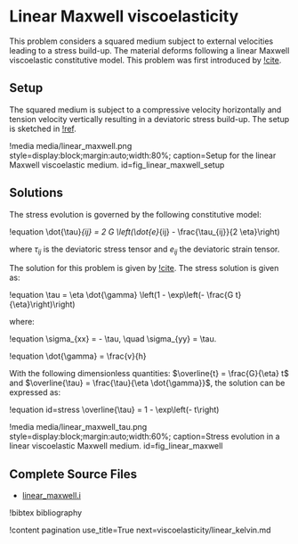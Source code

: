 # Linear Maxwell viscoelasticity

This problem considers a squared medium subject to external velocities leading to a stress build-up. The material deforms following a linear Maxwell viscoelastic constitutive model. This problem was first introduced by [!cite](Gerya2007).

## Setup

The squared medium is subject to a compressive velocity horizontally and tension velocity vertically resulting in a deviatoric stress build-up. The setup is sketched in [!ref](fig_linear_maxwell_setup).

!media media/linear_maxwell.png style=display:block;margin:auto;width:80%; caption=Setup for the linear Maxwell viscoelastic medium. id=fig_linear_maxwell_setup

## Solutions

The stress evolution is governed by the following constitutive model:

!equation
\dot{\tau}_{ij} = 2 G \left(\dot{e}_{ij} - \frac{\tau_{ij}}{2 \eta}\right)

where $\tau_{ij}$ is the deviatoric stress tensor and $e_{ij}$ the deviatoric strain tensor.

The solution for this problem is given by [!cite](Gerya2007). 
The stress solution is given as:

!equation
\tau = \eta \dot{\gamma} \left(1 - \exp\left(- \frac{G t}{\eta}\right)\right)

where:

!equation
\sigma_{xx} = - \tau, \quad \sigma_{yy} = \tau.

!equation
\dot{\gamma} = \frac{v}{h}

With the following dimensionless quantities: $\overline{t} = \frac{G}{\eta} t$ and $\overline{\tau} = \frac{\tau}{\eta \dot{\gamma}}$, the solution can be expressed as:

!equation id=stress
\overline{\tau} = 1 - \exp\left(- t\right)

!media media/linear_maxwell_tau.png style=display:block;margin:auto;width:60%; caption=Stress evolution in a linear viscoelastic Maxwell medium. id=fig_linear_maxwell

## Complete Source Files

- [linear_maxwell.i](https://github.com/ajacquey/beaver/blob/main/examples/viscoelasticity/linear_maxwell/linear_maxwell.i)

!bibtex bibliography

!content pagination use_title=True
                    next=viscoelasticity/linear_kelvin.md